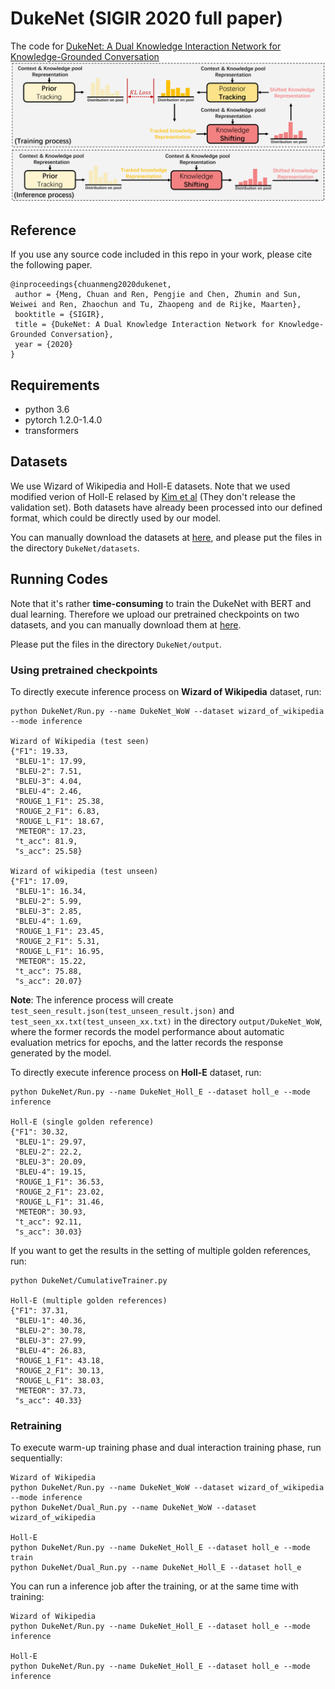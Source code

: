 # DukeNet (SIGIR 2020 full paper)
The code for [DukeNet: A Dual Knowledge Interaction Network for Knowledge-Grounded Conversation]()
![image](https://github.com/ChuanMeng/DukeNet/blob/master/figure.png)

## Reference
If you use any source code included in this repo in your work, please cite the following paper.
```
@inproceedings{chuanmeng2020dukenet,
 author = {Meng, Chuan and Ren, Pengjie and Chen, Zhumin and Sun, Weiwei and Ren, Zhaochun and Tu, Zhaopeng and de Rijke, Maarten},
 booktitle = {SIGIR},
 title = {DukeNet: A Dual Knowledge Interaction Network for Knowledge-Grounded Conversation},
 year = {2020}
}
```

## Requirements 
* python 3.6
* pytorch 1.2.0-1.4.0
* transformers

## Datasets
We use Wizard of Wikipedia and Holl-E datasets. Note that we used modified verion of Holl-E relased by [Kim et al](https://arxiv.org/abs/2002.07510?context=cs.CL) (They don't release the validation set).
Both datasets have already been processed into our defined format, which could be directly used by our model.

You can manually download the datasets at [here](), and please put the files in the directory `DukeNet/datasets`.

## Running Codes
Note that it's rather **time-consuming** to train the DukeNet with BERT and dual learning. Therefore we upload our pretrained checkpoints on two datasets, and you can manually download them at [here]().

Please put the files in the directory `DukeNet/output`.

### Using pretrained checkpoints
To directly execute inference process on **Wizard of Wikipedia** dataset, run:
```
python DukeNet/Run.py --name DukeNet_WoW --dataset wizard_of_wikipedia --mode inference

Wizard of Wikipedia (test seen)
{"F1": 19.33,
 "BLEU-1": 17.99,
 "BLEU-2": 7.51,
 "BLEU-3": 4.04,
 "BLEU-4": 2.46,
 "ROUGE_1_F1": 25.38,
 "ROUGE_2_F1": 6.83,
 "ROUGE_L_F1": 18.67,
 "METEOR": 17.23,
 "t_acc": 81.9,
 "s_acc": 25.58}

Wizard of wikipedia (test unseen)
{"F1": 17.09,
 "BLEU-1": 16.34,
 "BLEU-2": 5.99,
 "BLEU-3": 2.85,
 "BLEU-4": 1.69,
 "ROUGE_1_F1": 23.45,
 "ROUGE_2_F1": 5.31,
 "ROUGE_L_F1": 16.95,
 "METEOR": 15.22,
 "t_acc": 75.88,
 "s_acc": 20.07}
```
**Note**: The inference process will create `test_seen_result.json(test_unseen_result.json)` and `test_seen_xx.txt(test_unseen_xx.txt)` in the directory `output/DukeNet_WoW`, where the former records the model performance about automatic evaluation metrics for epochs, and the latter records the response generated by the model.

To directly execute inference process on **Holl-E** dataset, run:
```
python DukeNet/Run.py --name DukeNet_Holl_E --dataset holl_e --mode inference

Holl-E (single golden reference)
{"F1": 30.32,
 "BLEU-1": 29.97, 
 "BLEU-2": 22.2, 
 "BLEU-3": 20.09, 
 "BLEU-4": 19.15, 
 "ROUGE_1_F1": 36.53, 
 "ROUGE_2_F1": 23.02, 
 "ROUGE_L_F1": 31.46, 
 "METEOR": 30.93, 
 "t_acc": 92.11, 
 "s_acc": 30.03}
 ```
 
If you want to get the results in the setting of multiple golden references, run:
```
python DukeNet/CumulativeTrainer.py 

Holl-E (multiple golden references)
{"F1": 37.31,
 "BLEU-1": 40.36, 
 "BLEU-2": 30.78, 
 "BLEU-3": 27.99, 
 "BLEU-4": 26.83, 
 "ROUGE_1_F1": 43.18, 
 "ROUGE_2_F1": 30.13, 
 "ROUGE_L_F1": 38.03, 
 "METEOR": 37.73,  
 "s_acc": 40.33}
```

### Retraining
To execute warm-up training phase and dual interaction training phase, run sequentially:
```
Wizard of Wikipedia
python DukeNet/Run.py --name DukeNet_WoW --dataset wizard_of_wikipedia --mode inference 
python DukeNet/Dual_Run.py --name DukeNet_WoW --dataset wizard_of_wikipedia 

Holl-E
python DukeNet/Run.py --name DukeNet_Holl_E --dataset holl_e --mode train
python DukeNet/Dual_Run.py --name DukeNet_Holl_E --dataset holl_e 
```
You can run a inference job after the training, or at the same time with training:
```
Wizard of Wikipedia
python DukeNet/Run.py --name DukeNet_Holl_E --dataset holl_e --mode inference

Holl-E
python DukeNet/Run.py --name DukeNet_Holl_E --dataset holl_e --mode inference
```








